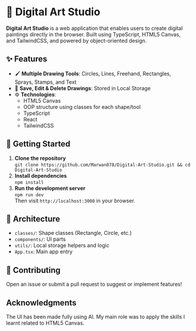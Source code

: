 # 🎨 Digital Art Studio

**Digital Art Studio** is a web application that enables users to create digital paintings directly in the browser. Built using TypeScript, HTML5 Canvas, and TailwindCSS, and powered by object-oriented design.

## ✨ Features

- 🖌️ **Multiple Drawing Tools**: Circles, Lines, Freehand, Rectangles, Sprays, Stamps, and Text
- 💾 **Save, Edit & Delete Drawings**: Stored in Local Storage
- ⚙️ **Technologies**:
  - HTML5 Canvas
  - OOP structure using classes for each shape/tool
  - TypeScript
  - React
  - TailwindCSS

## 🚀 Getting Started

1. **Clone the repository**  
   `git clone https://github.com/Marwan878/Digital-Art-Studio.git && cd Digital-Art-Studio`
2. **Install dependencies**  
   `npm install`
3. **Run the development server**  
   `npm run dev`  
   Then visit `http://localhost:3000` in your browser.

## 🧠 Architecture

- `classes/`: Shape classes (Rectangle, Circle, etc.)
- `components/`: UI parts
- `utils/`: Local storage helpers and logic
- `App.tsx`: Main app entry

## 🙌 Contributing

Open an issue or submit a pull request to suggest or implement features!

## Acknowledgments

The UI has been made fully using AI. My main role was to apply the skills I learnt related to HTML5 Canvas.
